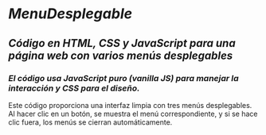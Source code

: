 # **_MenuDesplegable_**

## **_Código en HTML, CSS y JavaScript para una página web con varios menús desplegables_**

### **_El código usa JavaScript puro (vanilla JS) para manejar la interacción y CSS para el diseño._**
Este código proporciona una interfaz limpia con tres menús desplegables. Al hacer clic en un botón, se muestra el menú correspondiente, y si se hace clic fuera, los menús se cierran automáticamente. 
